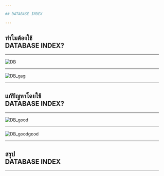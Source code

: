 ```yaml
---

## DATABASE INDEX

---
```


## ทำไมต้องใช้<br>DATABASE INDEX?

---

![DB](https://scontent.fkkc2-1.fna.fbcdn.net/v/t1.15752-9/79010089_840958066341230_5814475323156201472_n.png?_nc_cat=107&_nc_oc=AQnJf1uOXxNUh54_b9n-bOjnrOaf6Pazc3U4hjPPRA-S2HcioXUm4QXUY4EiduQ9DxM&_nc_ht=scontent.fkkc2-1.fna&oh=27ea194890f3d6fd1ad55e64d08c0437&oe=5E66CE80)

---

![DB_gag](https://scontent.fkkc2-1.fna.fbcdn.net/v/t1.15752-9/s2048x2048/76693294_454537041885602_7755398458994851840_n.png?_nc_cat=104&_nc_oc=AQkj-kIDO-b1kB6DV7H70upqkWSRyBexh0jOJ5t0S0zVNML4P1lzrHLGJ_At-QY-OY8&_nc_ht=scontent.fkkc2-1.fna&oh=0ebcb325ff24441d4fbc32ecf683b0ed&oe=5E83866A)

---

## แก้ปัญหาโดยใช้<br>DATABASE INDEX?

---

![DB_good](https://scontent.fkkc2-1.fna.fbcdn.net/v/t1.15752-9/79989815_3276838945724305_8030723394724954112_n.png?_nc_cat=100&_nc_oc=AQnkXyT6EXme7Ocxf6OcJZwVCwYBpuLgfergeUfhVqpVgni1jNC-1MAp-YsPG18NzD4&_nc_ht=scontent.fkkc2-1.fna&oh=d87e34ddd571a4fe0a4034880da05dc7&oe=5E6BA94F)

---

![DB_goodgood](https://scontent.fkkc2-1.fna.fbcdn.net/v/t1.15752-9/s2048x2048/79505291_1707165879415016_4406068058313981952_n.png?_nc_cat=100&_nc_oc=AQl8eMY5SX8XwM7y3t5w-V_vAWy_dDJCH_ApD4q3muWOn7aigKe-QlKWTockoVPFFOM&_nc_ht=scontent.fkkc2-1.fna&oh=c526f171995ce28978157577bac2b1d0&oe=5E7257DA)

---

## สรุป<br>DATABASE INDEX

---

